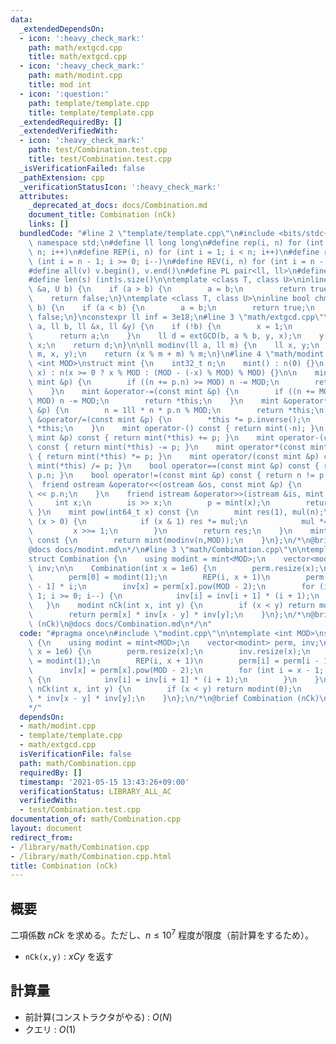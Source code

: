```yaml
---
data:
  _extendedDependsOn:
  - icon: ':heavy_check_mark:'
    path: math/extgcd.cpp
    title: math/extgcd.cpp
  - icon: ':heavy_check_mark:'
    path: math/modint.cpp
    title: mod int
  - icon: ':question:'
    path: template/template.cpp
    title: template/template.cpp
  _extendedRequiredBy: []
  _extendedVerifiedWith:
  - icon: ':heavy_check_mark:'
    path: test/Combination.test.cpp
    title: test/Combination.test.cpp
  _isVerificationFailed: false
  _pathExtension: cpp
  _verificationStatusIcon: ':heavy_check_mark:'
  attributes:
    _deprecated_at_docs: docs/Combination.md
    document_title: Combination (nCk)
    links: []
  bundledCode: "#line 2 \"template/template.cpp\"\n#include <bits/stdc++.h>\nusing\
    \ namespace std;\n#define ll long long\n#define rep(i, n) for (int i = 0; i <\
    \ n; i++)\n#define REP(i, n) for (int i = 1; i < n; i++)\n#define rev(i, n) for\
    \ (int i = n - 1; i >= 0; i--)\n#define REV(i, n) for (int i = n - 1; i > 0; i--)\n\
    #define all(v) v.begin(), v.end()\n#define PL pair<ll, ll>\n#define PI pair<int,int>\n\
    #define len(s) (int)s.size()\n\ntemplate <class T, class U>\ninline bool chmin(T\
    \ &a, U b) {\n    if (a > b) {\n        a = b;\n        return true;\n    }\n\
    \    return false;\n}\ntemplate <class T, class U>\ninline bool chmax(T &a, U\
    \ b) {\n    if (a < b) {\n        a = b;\n        return true;\n    }\n    return\
    \ false;\n}\nconstexpr ll inf = 3e18;\n#line 3 \"math/extgcd.cpp\"\n\nll extGCD(ll\
    \ a, ll b, ll &x, ll &y) {\n    if (!b) {\n        x = 1;\n        y = 0;\n  \
    \      return a;\n    }\n    ll d = extGCD(b, a % b, y, x);\n    y -= a / b *\
    \ x;\n    return d;\n}\n\nll modinv(ll a, ll m) {\n    ll x, y;\n    extGCD(a,\
    \ m, x, y);\n    return (x % m + m) % m;\n}\n#line 4 \"math/modint.cpp\"\n\ntemplate\
    \ <int MOD>\nstruct mint {\n    int32_t n;\n    mint() : n(0) {}\n    mint(ll\
    \ x) : n(x >= 0 ? x % MOD : (MOD - (-x) % MOD) % MOD) {}\n\n    mint &operator+=(const\
    \ mint &p) {\n        if ((n += p.n) >= MOD) n -= MOD;\n        return *this;\n\
    \    }\n    mint &operator-=(const mint &p) {\n        if ((n += MOD - p.n) >=\
    \ MOD) n -= MOD;\n        return *this;\n    }\n    mint &operator*=(const mint\
    \ &p) {\n        n = 1ll * n * p.n % MOD;\n        return *this;\n    }\n    mint\
    \ &operator/=(const mint &p) {\n        *this *= p.inverse();\n        return\
    \ *this;\n    }\n    mint operator-() const { return mint(-n); }\n    mint operator+(const\
    \ mint &p) const { return mint(*this) += p; }\n    mint operator-(const mint &p)\
    \ const { return mint(*this) -= p; }\n    mint operator*(const mint &p) const\
    \ { return mint(*this) *= p; }\n    mint operator/(const mint &p) const { return\
    \ mint(*this) /= p; }\n    bool operator==(const mint &p) const { return n ==\
    \ p.n; }\n    bool operator!=(const mint &p) const { return n != p.n; }\n\n  \
    \  friend ostream &operator<<(ostream &os, const mint &p) {\n        return os\
    \ << p.n;\n    }\n    friend istream &operator>>(istream &is, mint &p) {\n   \
    \     int x;\n        is >> x;\n        p = mint(x);\n        return is;\n   \
    \ }\n    mint pow(int64_t x) const {\n        mint res(1), mul(n);\n        while\
    \ (x > 0) {\n            if (x & 1) res *= mul;\n            mul *= mul;\n   \
    \         x >>= 1;\n        }\n        return res;\n    }\n    mint inverse()\
    \ const {\n        return mint(modinv(n,MOD));\n    }\n};\n/*\n@brief mod int\n\
    @docs docs/modint.md\n*/\n#line 3 \"math/Combination.cpp\"\n\ntemplate <int MOD>\n\
    struct Combination {\n    using modint = mint<MOD>;\n    vector<modint> perm,\
    \ inv;\n\n    Combination(int x = 1e6) {\n        perm.resize(x);\n        inv.resize(x);\n\
    \        perm[0] = modint(1);\n        REP(i, x + 1)\n        perm[i] = perm[i\
    \ - 1] * i;\n        inv[x] = perm[x].pow(MOD - 2);\n        for (int i = x -\
    \ 1; i >= 0; i--) {\n            inv[i] = inv[i + 1] * (i + 1);\n        }\n \
    \   }\n    modint nCk(int x, int y) {\n        if (x < y) return modint(0);\n\
    \        return perm[x] * inv[x - y] * inv[y];\n    }\n};\n/*\n@brief Combination\
    \ (nCk)\n@docs docs/Combination.md\n*/\n"
  code: "#pragma once\n#include \"modint.cpp\"\n\ntemplate <int MOD>\nstruct Combination\
    \ {\n    using modint = mint<MOD>;\n    vector<modint> perm, inv;\n\n    Combination(int\
    \ x = 1e6) {\n        perm.resize(x);\n        inv.resize(x);\n        perm[0]\
    \ = modint(1);\n        REP(i, x + 1)\n        perm[i] = perm[i - 1] * i;\n  \
    \      inv[x] = perm[x].pow(MOD - 2);\n        for (int i = x - 1; i >= 0; i--)\
    \ {\n            inv[i] = inv[i + 1] * (i + 1);\n        }\n    }\n    modint\
    \ nCk(int x, int y) {\n        if (x < y) return modint(0);\n        return perm[x]\
    \ * inv[x - y] * inv[y];\n    }\n};\n/*\n@brief Combination (nCk)\n@docs docs/Combination.md\n\
    */"
  dependsOn:
  - math/modint.cpp
  - template/template.cpp
  - math/extgcd.cpp
  isVerificationFile: false
  path: math/Combination.cpp
  requiredBy: []
  timestamp: '2021-05-15 13:43:26+09:00'
  verificationStatus: LIBRARY_ALL_AC
  verifiedWith:
  - test/Combination.test.cpp
documentation_of: math/Combination.cpp
layout: document
redirect_from:
- /library/math/Combination.cpp
- /library/math/Combination.cpp.html
title: Combination (nCk)
---
```

## 概要

二項係数 $nCk$ を求める。ただし、$n \leq 10^7$ 程度が限度（前計算をするため）。

- ```nCk(x,y)``` : $xCy$ を返す

## 計算量

- 前計算(コンストラクタがやる) : $O(N)$
- クエリ : $O(1)$